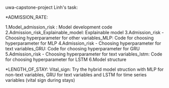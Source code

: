 uwa-capstone-project
Linh's task:

*ADMISSION_RATE: 

1.Model_admission_risk : Model development code 
2.Admission_risk_Explainable_model: Explainable model 
3.Admission_risk - Choosing hyperparameter for other variables_MLP: Code for choosing hyperparameter for MLP 
4.Admission_risk - Choosing hyperparameter for text variables_GRU: Code for choosing hyperparameter for GRU 
5.Admission_risk - Choosing hyperparameter for text variables_lstm: Code for choosing hyperparameter for LSTM 
6.Model structure

*LENGTH_OF_STAY: Vital_sign: Try the hybrid model struction with MLP for non-text variables, GRU for text variables and LSTM for time series variables (vital sign during stays)
